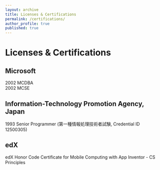 ```yaml
---
layout: archive
title: Licenses & Certifications
permalink: /certifications/
author_profile: true
published: true
---
```


# Licenses & Certifications

## Microsoft

2002 MCDBA  
2002 MCSE  

## Information-Technology Promotion Agency, Japan
1993 Senior Programmer (第一種情報処理技術者試験, Credential ID 12500305)

## edX
edX Honor Code Certificate for Mobile Computing with App Inventor - CS Principles
